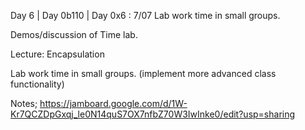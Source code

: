 Day 6 | Day 0b110 | Day 0x6 : 7/07
Lab work time in small groups.

Demos/discussion of Time lab.

Lecture: Encapsulation

Lab work time in small groups. (implement more advanced class functionality)

Notes;
https://jamboard.google.com/d/1W-Kr7QCZDpGxqj_le0N14quS7OX7nfbZ70W3IwInke0/edit?usp=sharing
